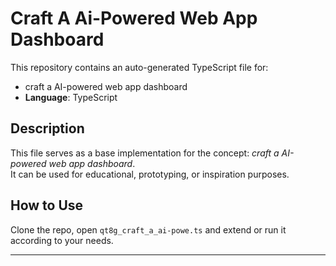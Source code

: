 # Craft A Ai-Powered Web App Dashboard

This repository contains an auto-generated TypeScript file for:

- craft a AI-powered web app dashboard
- **Language**: TypeScript

## Description

This file serves as a base implementation for the concept: *craft a AI-powered web app dashboard*.  
It can be used for educational, prototyping, or inspiration purposes.

## How to Use

Clone the repo, open `qt8g_craft_a_ai-powe.ts` and extend or run it according to your needs.

---


